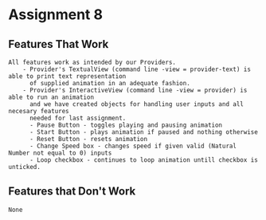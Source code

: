 # Assignment 8

## Features That Work
    All features work as intended by our Providers.
        - Provider's TextualView (command line -view = provider-text) is able to print text representation
          of supplied animation in an adequate fashion.
        - Provider's InteractiveView (command line -view = provider) is able to run an animation 
          and we have created objects for handling user inputs and all necesary features
          needed for last assignment.
          - Pause Button - toggles playing and pausing animation
          - Start Button - plays animation if paused and nothing otherwise
          - Reset Button - resets animation
          - Change Speed box - changes speed if given valid (Natural Number not equal to 0) inputs
          - Loop checkbox - continues to loop animation untill checkbox is unticked.
          
## Features that Don't Work
    None 